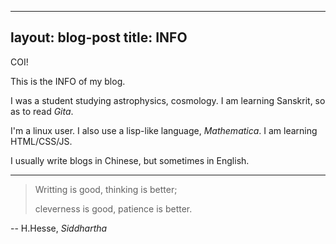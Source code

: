 ----
layout: blog-post
title: INFO
---


COI!

This is the INFO of my blog.

I was a student studying astrophysics, cosmology. I am learning Sanskrit, so as to read _Gita_.

I'm a linux user. I also use a lisp-like language, _Mathematica_. I am learning HTML/CSS/JS.

I usually write blogs in Chinese, but sometimes in English.

<hr>

> Writting is good, thinking is better;
> 
> cleverness is good, patience is better.

-- H.Hesse, _Siddhartha_
